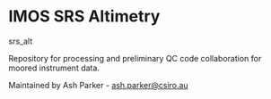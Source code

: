 # IMOS SRS Altimetry
srs_alt

Repository for processing and preliminary QC code collaboration for moored instrument data.

Maintained by Ash Parker - ash.parker@csiro.au
